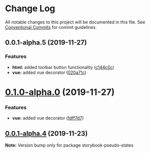 # Change Log

All notable changes to this project will be documented in this file.
See [Conventional Commits](https://conventionalcommits.org) for commit guidelines.

## 0.0.1-alpha.5 (2019-11-27)


### Features

* **html:** added toolbar button functionality ([c144c0c](https://github.com/Ergosign/storybook-addon-pseudo-states/commit/c144c0cb808bc59d8f4efeb60e5c2711a80e240b))
* **vue:** added vue decorator ([020a71c](https://github.com/Ergosign/storybook-addon-pseudo-states/commit/020a71c4e7e4858dab51400269e489d29dfc7c89))





# [0.1.0-alpha.0](https://github.com/Ergosign/storybook-addon-pseudo-states/compare/v0.0.1-alpha.4...v0.1.0-alpha.0) (2019-11-27)


### Features

* **vue:** added vue decorator ([fdff7d7](https://github.com/Ergosign/storybook-addon-pseudo-states/commit/fdff7d712a16ba09b644f98bc8a6e144d56bd6ce))





## [0.0.1-alpha.4](https://github.com/Ergosign/storybook-addon-pseudo-states/compare/v0.0.1-alpha.3...v0.0.1-alpha.4) (2019-11-23)

**Note:** Version bump only for package storybook-pseudo-states
